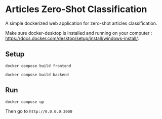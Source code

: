 # Articles Zero-Shot Classification

A simple dockerized web application for zero-shot articles classification.

Make sure docker-desktop is installed and running on your computer : https://docs.docker.com/desktop/setup/install/windows-install/.

## Setup

```shell
docker compose build frontend
```

```shell
docker compose build backend
```
## Run

```
docker compose up
```

Then go to `http://0.0.0.0:3000`